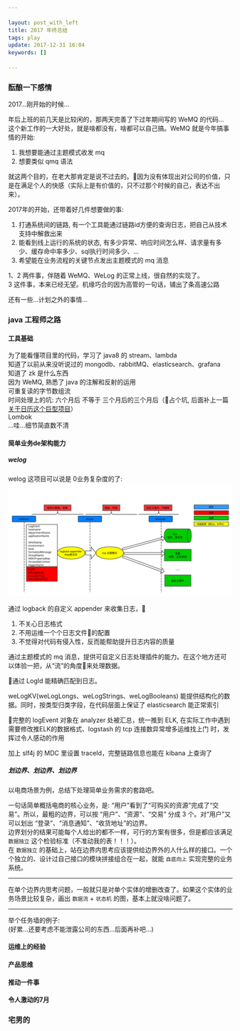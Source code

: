 ```yaml
---

layout: post_with_left
title: 2017 年终总结
tags: play
update: 2017-12-31 16:04
keywords: []

---
```



### 酝酿一下感情
2017...刚开始的时候...    
    
年后上班的前几天是比较闲的，那两天完善了下过年期间写的 WeMQ 的代码...    
这个新工作的一大好处，就是啥都没有，啥都可以自己搞。WeMQ 就是今年搞事情的开始:    

> 
1. 我想要能通过主题模式收发 mq
2. 想要类似 qmq 语法

就这两个目的，在老大那肯定是说不过去的。因为没有体现出对公司的价值，只是在满足个人的快感（实际上是有价值的，只不过那个时候的自己，表达不出来）。    

2017年的开始，还带着好几件想要做的事:

1. 打通系统间的链路, 有一个工具能通过链路id方便的查询日志，把自己从技术支持中解救出来
2. 能看到线上运行的系统的状态, 有多少异常、响应时间怎么样、请求量有多少、缓存命中率多少、sql执行时间多少、...
3. 希望能在业务流程的关键节点发出主题模式的 mq 消息

1、2 两件事，伴随着 WeMQ、WeLog 的正常上线，很自然的实现了。    
3 这件事，本来已经无望。机缘巧合的因为高管的一句话，铺出了条高速公路    

还有一些...计划之外的事情...

### java 工程师之路

#### 工具基础
为了能看懂项目里的代码，学习了 java8 的 stream、lambda    
知道了以前从来没听说过的 mongodb、rabbitMQ、elasticsearch、grafana    
知道了 zk 是什么东西    
因为 WeMQ, 熟悉了 java 的注解和反射的运用    
可重复读的字节数组流    
时间处理上的坑: 六个月后 不等于 三个月后的三个月后（占个坑, 后面补上一篇 [关于日历这个巨型项目]()）    
Lombok    
...哇...细节简直数不清


#### 简单业务de架构能力

##### welog
welog 这项目可以说是 0业务复杂度的了:
![](/images/welog.svg)

通过 logback 的自定义 appender 来收集日志，    
1. 不关心日志格式    
2. 不用运维一个个日志文件的配置    
3. 不觉得对代码有侵入性，反而能帮助提升日志内容的质量    

通过主题模式的 mq 消息，提供可自定义日志处理插件的能力。在这个地方还可以体验一把，从“流”的角度来处理数据。    

通过 LogId 能精确匹配到日志。    

weLogKV(weLogLongs、weLogStrings、weLogBooleans) 能提供结构化的数据。同时，按类型归类字段，在代码层面上保证了 elasticsearch 能正常索引    

完整的 logEvent 对象在 analyzer 处被汇总，统一推到 ELK, 在实际工作中遇到需要修改推ELK的数据格式、logstash 的 tcp 连接数异常增多运维找上门 时，发挥过令人感动的作用    

加上 slf4j 的 MDC 里设置 traceId，完整链路信息也能在 kibana 上查询了    

##### 划边界、划边界、划边界
以电商场景为例，总结下处理简单业务需求的套路吧。    

一句话简单概括电商的核心业务，是: “用户”看到了“可购买的资源”完成了“交易”。所以，最粗的边界，可以按 “用户”、“资源”、“交易” 分成 3 个。对“用户”又可以划出 “登录”、“消息通知”、“收货地址”的边界。    
边界划分的结果可能每个人给出的都不一样，可行的方案有很多，但是都应该满足 `数据独立` 这个检验标准（不准动我的表！！！）。    
在 `数据独立` 的基础上，站在边界内思考应该提供给边界外的人什么样的接口。一个个独立的、设计过自己接口的模块拼接组合在一起，就能 `自底向上` 实现完整的业务系统。    

---

在单个边界内思考问题，一般就只是对单个实体的增删改查了。如果这个实体的业务场景比较复杂，画出 `数据流` + `状态机` 的图，基本上就没啥问题了。

---

举个任务墙的例子:    
(好累...还要考虑不能泄露公司的东西...后面再补吧...)



#### 运维上的经验


#### 产品思维


#### 推动一件事


#### 令人激动的7月



### 宅男的
